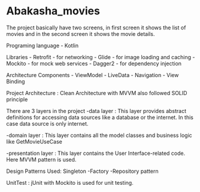 # Abakasha_movies
The project basically have two screens, in first screen it shows the list of movies and in the second screen it shows the movie details.

Programing language - Kotlin

Libraries - Retrofit - for networking
          - Glide - for image loading and caching
          - Mockito - for mock web services
          - Dagger2 - for dependency injection

Architecture Components  - ViewModel
                         - LiveData
                         - Navigation
                         - View Binding

Project Architecture : Clean Architecture with MVVM also followed SOLID principle

There are 3 layers in the project
-data layer : This layer provides abstract definitions for accessing data sources like a database or the internet. In this case data source is only internet.

-domain layer : This layer contains all the model classes and business logic like GetMovieUseCase

-presentation layer : This layer contains the User Interface-related code. Here MVVM pattern is used.

Design Patterns Used: Singleton
                     -Factory
                     -Repository pattern

UnitTest : jUnit with Mockito is used for unit testing.
